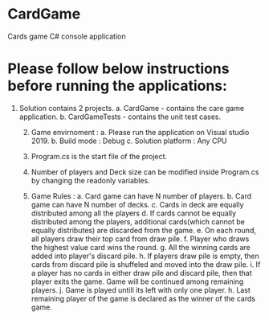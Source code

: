# CardGame
Cards game C# console application

# Please follow below instructions before running the applications:
1.	Solution contains 2 projects.
		a.	CardGame - contains the care game application.
		b.	CardGameTests	- contains the unit test cases.

	2. Game envirnoment :
		a.	Please run the application on Visual studio 2019.
		b.	Build mode : Debug
		c.	Solution platform : Any CPU
	
	2.	Program.cs is the start file of the project.
	
	3.	Number of players and Deck size can be modified inside Program.cs
		by changing the readonly variables.
	
	4.	Game Rules :
		a.	Card game can have N number of players.
		b.	Card game can have N number of decks.
		c.	Cards in deck are equally distributed among all the players
		d.	If cards cannot be equally distributed among the players,
			additional cards(which cannot be equally distributes) are discarded from the game.
		e.	On each round, all players draw their top card from draw pile.
		f.	Player who draws the highest value card wins the round.
		g.	All the winning cards are added into player's discard pile.
		h.	If players draw pile is empty, then cards from discard pile is shuffeled
			and moved into the draw pile.
		i.	If a player has no cards in either draw pile and discard pile,
			then that player exits the game. Game will be continued among remaining players.
		j.	Game is played untill its left with only one player.
		h.	Last remaining player of the game is declared as the winner of the cards game.

